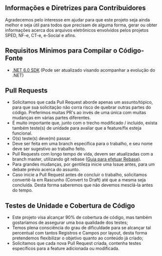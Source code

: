 ## Informações e Diretrizes para Contribuidores   
   Agradecemos pelo interesse em ajudar para que este projeto seja ainda melhor e seja útil para todos que precisam de alguma forma, gerar ou obter informações acerca dos arquivos eletrônicos envolvidos pelos projetos SPED, NF-e, CT-e, e-Social e afins.   

## Requisitos Mínimos para Compilar o Código-Fonte
 - [.NET 6.0 SDK](https://dotnet.microsoft.com/pt-br/download/dotnet/6.0) (Pode ser atualizado visando acompanhar a evolução do .NET)

## Pull Requests
 - Solicitamos que cada Pull Request aborde apenas um assunto/tópico, para que sua solicitação não corra risco de quebrar outras partes do código. Preferimos muitas PR's ao invés de uma única com muitas mudanças em várias partes diferentes.
 - É muito importante que, junto com o trecho modificado / incluído, exista também teste(s) de unidade para avaliar que a feature/fix esteja funcional.
 - O(s) teste(s) deve(m) passar.
 - Deve ser feita em uma branch específica para o trabalho, e seu nome deve ser sugestivo ao trabalho feito.
 - Pull Requests com longo tempo de vida, devem ser atualizadas com a branch master, utilizando git rebase ([Guia para efetuar Rebase](https://docs.github.com/pt/get-started/using-git/about-git-rebase)).
 - Para grandes mudanças, por gentileza inicie uma Issue antes, para um debate prévio acerca do assunto.
 - Caso inicie a Pull Request antes de concluir o trabalho, solicitamos convertê-la em Rascunho (Convert to Draft) até que a mesma seja concluída. Desta forma saberemos que não devemos mesclá-la antes do tempo.

[//]: # (## Estrutura do Projeto)


[//]: # (## Recomendações para evitar erros comuns)


## Testes de Unidade e Cobertura de Código
 - Este projeto visa alcançar 90% de cobertura de código, mas também gostaríamos de assegurar uma boa qualidade dos testes;
 - Temos plena consciência do grau de dificuldade para se alcançar tal percentual com tantos Registros e Campos por layout, desta forma pretendemos flexibilizar o objetivo quanto ao conteúdo já criado;
 - Solicitamos que cada nova Pull Request criada, contenha testes específicos para a feature adicionada ou modificada.
